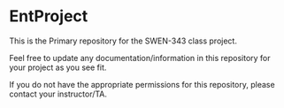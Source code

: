 # EntProject


This is the Primary repository for the SWEN-343 class project.


Feel free to update any documentation/information in this repository for your project as you see fit. 


If you do not have the appropriate permissions for this repository, please contact your instructor/TA.